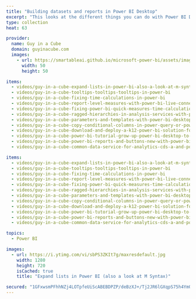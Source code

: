 ```yaml
---
title: "Building datasets and reports in Power BI Desktop"
excerpt: "This looks at the different things you can do with Power BI Desktop. From identifying data, modeling and reporting."
type: collection
heat: 63

provider:
  name: Guy in a Cube
  domain: guyinacube.com
  images:
    - url: https://smartableai.github.io/microsoft-power-bi/assets/images/organizations/guyinacube.com-50x50.jpg
      width: 50
      height: 50

items:
  - videos/guy-in-a-cube-expand-lists-in-power-bi-also-a-look-at-m-syntax
  - videos/guy-in-a-cube-tooltips-tooltips-tooltips-in-power-bi
  - videos/guy-in-a-cube-fixing-time-calculations-in-power-bi
  - videos/guy-in-a-cube-report-level-measures-with-power-bi-live-connections
  - videos/guy-in-a-cube-fixing-power-bi-quick-measures-time-calculations
  - videos/guy-in-a-cube-ragged-hierarchies-in-analysis-services-with-power-bi-and-excel
  - videos/guy-in-a-cube-parameters-and-templates-with-power-bi-desktop
  - videos/guy-in-a-cube-copy-conditional-columns-in-power-query-or-power-bi
  - videos/guy-in-a-cube-download-and-deploy-a-k12-power-bi-solution-for-schools
  - videos/guy-in-a-cube-power-bi-tutorial-grow-up-power-bi-desktop-to-analysis-services-learning-the-clicks
  - videos/guy-in-a-cube-power-bi-reports-and-buttons-new-with-power-bi-desktop-april-2018
  - videos/guy-in-a-cube-common-data-service-for-analytics-cds-a-and-power-bi-an-introduction

items:
  - videos/guy-in-a-cube-expand-lists-in-power-bi-also-a-look-at-m-syntax
  - videos/guy-in-a-cube-tooltips-tooltips-tooltips-in-power-bi
  - videos/guy-in-a-cube-fixing-time-calculations-in-power-bi
  - videos/guy-in-a-cube-report-level-measures-with-power-bi-live-connections
  - videos/guy-in-a-cube-fixing-power-bi-quick-measures-time-calculations
  - videos/guy-in-a-cube-ragged-hierarchies-in-analysis-services-with-power-bi-and-excel
  - videos/guy-in-a-cube-parameters-and-templates-with-power-bi-desktop
  - videos/guy-in-a-cube-copy-conditional-columns-in-power-query-or-power-bi
  - videos/guy-in-a-cube-download-and-deploy-a-k12-power-bi-solution-for-schools
  - videos/guy-in-a-cube-power-bi-tutorial-grow-up-power-bi-desktop-to-analysis-services-learning-the-clicks
  - videos/guy-in-a-cube-power-bi-reports-and-buttons-new-with-power-bi-desktop-april-2018
  - videos/guy-in-a-cube-common-data-service-for-analytics-cds-a-and-power-bi-an-introduction

topics:
  - Power BI

images:
  - url: https://i.ytimg.com/vi/sbPS3ZKIt7g/maxresdefault.jpg
    width: 1280
    height: 720
    isCached: true
    title: "Expand lists in Power BI (also a look at M Syntax)"

secured: "1GFxwsmPFhhNZj4LOTpfeUiScABEBDPZP/deBzXJ+/Tj2JR6lGXqpS75h4YmQKUMEAYCtJN7Pn+Q7A/IC3ymdZnkkeFLQ8glQQO1Ib+REgAbvoo5ER86DnjHaSTI/C7/sqAieZXPYcR0TCBYKsRIrIgxsEjO4M0jYvkHsr01Lq98ZTTCVhiiDyCmSz2jJwLixtKDMuxqgnNK41XhqAXqEZoYlfrpmFXzHrvmmbsp+osL0G5LhPztD4z/UNJV7krAHft5mn+JXYIGi0iM82xEzrVQl/hQWCsZ1EpsNce0QdwnF4GUe96MdmK5YGoN6h1f/MLXqJ3eHtujVqDHPtTRcw==;Dyc5m3FxhQwOvr0NOCB13A=="
---
```


